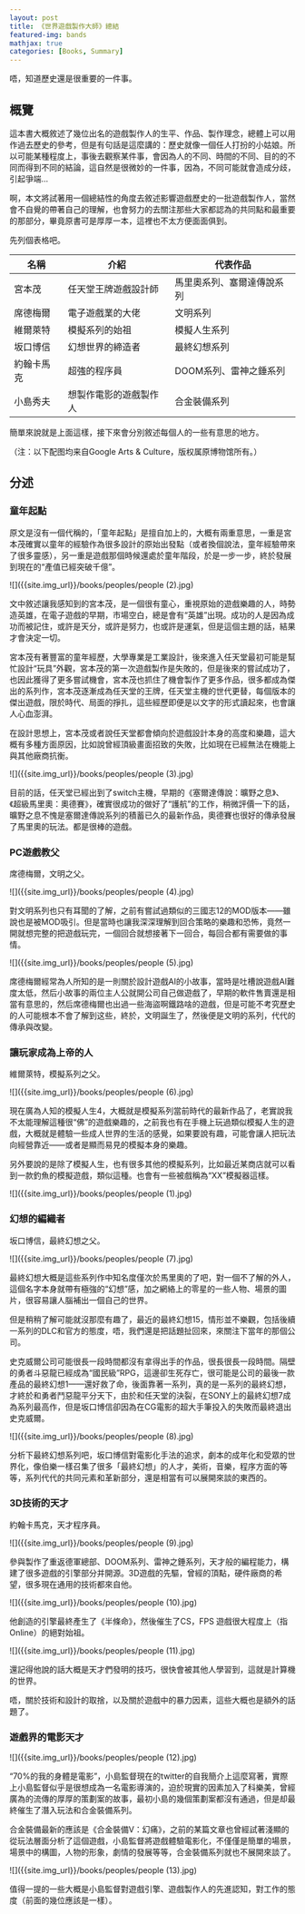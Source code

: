 ```yaml
---
layout: post
title: 《世界遊戲製作大師》總結
featured-img: bands
mathjax: true
categories: [Books, Summary]
---
```


唔，知道歷史還是很重要的一件事。

<!--more-->

## 概覽

這本書大概敘述了幾位出名的遊戲製作人的生平、作品、製作理念，總體上可以用作過去歷史的參考，但是有句話是這麼講的：歷史就像一個任人打扮的小姑娘。所以可能某種程度上，事後去觀察某件事，會因為人的不同、時間的不同、目的的不同而得到不同的結論，這自然是很微妙的一件事，因為，不同可能就會造成分歧，引起爭端...

啊，本文將試著用一個總結性的角度去敘述影響遊戲歷史的一批遊戲製作人，當然會不自覺的帶著自己的理解，也會努力的去關注那些大家都認為的共同點和最重要的那部分，畢竟原書可是厚厚一本，這裡也不太方便面面俱到。

先列個表格吧。

|名稱|介紹|代表作品|
|--|--|--|
|宮本茂|任天堂王牌遊戲設計師|馬里奧系列、塞爾達傳說系列|
|席德梅爾|電子遊戲業的大佬|文明系列|
|維爾萊特|模擬系列的始祖|模擬人生系列|
|坂口博信|幻想世界的締造者|最終幻想系列|
|約翰卡馬克|超強的程序員|DOOM系列、雷神之錘系列|
|小島秀夫|想製作電影的遊戲製作人|合金裝備系列|

簡單來說就是上面這樣，接下來會分別敘述每個人的一些有意思的地方。

（注：以下配图均来自Google Arts & Culture，版权属原博物馆所有。）

## 分述

### 童年起點


原文是沒有一個代稱的，「童年起點」是擅自加上的，大概有兩重意思，一重是宮本茂確實以童年的經驗作為很多設計的原始出發點（或者換個說法，童年經驗帶來了很多靈感），另一重是遊戲那個時候還處於童年階段，於是一步一步，終於發展到現在的“產值已經突破千億”。

![]({{site.img_url}}/books/peoples/people (2).jpg)

文中敘述讓我感知到的宮本茂，是一個很有童心，重視原始的遊戲樂趣的人，時勢造英雄，在電子遊戲的早期，市場空白，總是會有“英雄”出現。成功的人是因為成功而被記住，或許是天分，或許是努力，也或許是運氣，但是這個主題的話，結果才會決定一切。

宮本茂有著豐富的童年經歷，大學專業是工業設計，後來進入任天堂最初可能是幫忙設計“玩具”外觀，宮本茂的第一次遊戲製作是失敗的，但是後來的嘗試成功了，也因此獲得了更多嘗試機會，宮本茂也抓住了機會製作了更多作品，很多都成為傑出的系列作，宮本茂逐漸成為任天堂的王牌，任天堂主機的世代更替，每個版本的傑出遊戲，限於時代、局面的掙扎，這些經歷即便是以文字的形式讀起來，也會讓人心血澎湃。

在設計思想上，宮本茂或者說任天堂都會傾向於遊戲設計本身的高度和樂趣，這大概有多種方面原因，比如說曾經頂級畫面招致的失敗，比如現在已經無法在機能上與其他廠商抗衡。

![]({{site.img_url}}/books/peoples/people (3).jpg)


目前的話，任天堂已經出到了switch主機，早期的《塞爾達傳說：曠野之息》、《超級馬里奧：奧德賽》，確實很成功的做好了“護航”的工作，稍微評價一下的話，曠野之息不愧是塞爾達傳說系列的積蓄已久的最新作品，奧德賽也很好的傳承發展了馬里奧的玩法。都是很棒的遊戲。


### PC遊戲教父

席德梅爾，文明之父。

![]({{site.img_url}}/books/peoples/people (4).jpg)


對文明系列也只有耳聞的了解，之前有嘗試過類似的三國志12的MOD版本——雖說也是被MOD吸引。但是當時也讓我深深理解到回合策略的樂趣和恐怖，竟然一開就想完整的把遊戲玩完，一個回合就想接著下一回合，每回合都有需要做的事情。

![]({{site.img_url}}/books/peoples/people (5).jpg)


席德梅爾經常為人所知的是一則關於設計遊戲AI的小故事，當時是吐槽說遊戲AI難度太低，然后小故事的兩位主人公就開公司自己做遊戲了，早期的軟件售賣還是相當有意思的，然后席德梅爾也出過一些海盜啊鐵路啥的遊戲，但是可能不考究歷史的人可能根本不會了解到这些，終於，文明誕生了，然後便是文明的系列，代代的傳承與改變。


### 讓玩家成為上帝的人

維爾萊特，模擬系列之父。

![]({{site.img_url}}/books/peoples/people (6).jpg)


現在廣為人知的模擬人生4，大概就是模擬系列當前時代的最新作品了，老實說我不太能理解這種很“佛”的遊戲樂趣的，之前我也有在手機上玩過類似模擬人生的遊戲，大概就是體驗一些成人世界的生活的感覺，如果要說有趣，可能會讓人把玩法向經營靠近——或者是顯而易見的模擬本身的樂趣。

另外要說的是除了模擬人生，也有很多其他的模擬系列，比如最近某商店就可以看到一款釣魚的模擬遊戲，類似這種。也會有一些被戲稱為“XX”模擬器這樣。

![]({{site.img_url}}/books/peoples/people (1).jpg)


### 幻想的編織者

坂口博信，最終幻想之父。

![]({{site.img_url}}/books/peoples/people (7).jpg)


最終幻想大概是這些系列作中知名度僅次於馬里奧的了吧，對一個不了解的外人，這個名字本身就帶有極強的“幻想”感，加之網絡上的零星的一些人物、場景的圖片，很容易讓人腦補出一個自己的世界。

但是稍稍了解可能就沒那麼有趣了，最近的最終幻想15，情形並不樂觀，包括後續一系列的DLC和官方的態度，唔，我們還是把話題扯回來，來關注下當年的那個公司。

史克威爾公司可能很長一段時間都沒有拿得出手的作品，很長很長一段時間。隔壁的勇者斗惡龍已經成為“國民級”RPG，這邊卻生死存亡，很可能是公司的最後一款產品的最終幻想1——還好救了命，後面靠著一系列，真的是一系列的最終幻想，才終於和勇者鬥惡龍平分天下，由於和任天堂的決裂，在SONY上的最終幻想7成為系列最高作，但是坂口博信卻因為在CG電影的超大手筆投入的失敗而最終退出史克威爾。

![]({{site.img_url}}/books/peoples/people (8).jpg)


分析下最終幻想系列吧，坂口博信對電影化手法的追求，劇本的成年化和受眾的世界化，像伯樂一樣召集了很多「最終幻想」的人才，美術，音樂，程序方面的等等，系列代代的共同元素和革新部分，還是相當有可以展開來談的東西的。


### 3D技術的天才

約翰卡馬克，天才程序員。

![]({{site.img_url}}/books/peoples/people (9).jpg)


參與製作了重返德軍總部、DOOM系列、雷神之錘系列，天才般的編程能力，構建了很多遊戲的引擎部分并開源。3D遊戲的先驅，曾經的頂點，硬件廠商的希望，很多現在通用的技術都來自他。

![]({{site.img_url}}/books/peoples/people (10).jpg)


他創造的引擎最終產生了《半條命》，然後催生了CS，FPS 遊戲很大程度上（指Online）的絕對始祖。

![]({{site.img_url}}/books/peoples/people (11).jpg)


還記得他說的話大概是天才們發明的技巧，很快會被其他人學習到，這就是計算機的世界。

唔，關於技術和設計的取捨，以及關於遊戲中的暴力因素，這些大概也是額外的話題了。


### 遊戲界的電影天才

![]({{site.img_url}}/books/peoples/people (12).jpg)


“70%的我的身體是電影”，小島監督現在的twitter的自我簡介上這麼寫著，實際上小島監督似乎是很想成為一名電影導演的，迫於現實的因素加入了科樂美，曾經廣為的流傳的厚厚的策劃案的故事，最初小島的幾個策劃案都沒有通過，但是却最終催生了潛入玩法和合金裝備系列。

合金裝備最新的應該是《合金裝備V：幻痛》，之前的某篇文章也曾經試著淺顯的從玩法層面分析了這個遊戲，小島監督將遊戲體驗電影化，不僅僅是簡單的場景，場景中的構圖，人物的形象，劇情的發展等等，合金裝備系列就也不展開來談了。

![]({{site.img_url}}/books/peoples/people (13).jpg)


值得一提的一些大概是小島監督對遊戲引擎、遊戲製作人的先進認知，對工作的態度（前面的幾位應該是一樣）。
